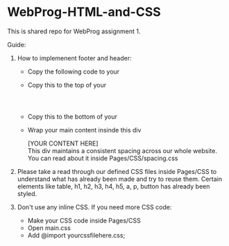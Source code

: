 # WebProg-HTML-and-CSS

This is shared repo for WebProg assignment 1.

Guide:

1. How to implemenent footer and header:
    - Copy the following code to your <head>
          <meta name="viewport" content="width=device-width, initial-scale=1.0" />
          <script src="https://cdnjs.cloudflare.com/ajax/libs/jquery/2.2.2/jquery.min.js"></script>
          <script src="script.js"></script>
  
    - Copy this to the top of your <body>
          <header id="nav_header"></header>
  
    - Copy this to the bottom of your <body>
          <footer id="mall_footer"></footer>
  
    - Wrap your main content insinde this div
          <div class="body_spacing"> [YOUR CONTENT HERE] </div>
      This div maintains a consistent spacing across our whole website. You can read about it inside Pages/CSS/spacing.css
      
      
2. Please take a read through our defined CSS files inside Pages/CSS to understand what has already been made and try to reuse them. Certain elements like
table, h1, h2, h3, h4, h5, a, p, button has already been styled.

3. Don't use any inline CSS. If you need more CSS code:
    - Make your CSS code inside Pages/CSS
    - Open main.css
    - Add @import yourcssfilehere.css;

